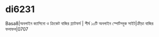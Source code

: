 # di6231
Basa8|অনলাইন ক্যাসিনো ও ক্রিকেট বাজির প্ল্যাটফর্ম | শীর্ষ ১০টি অনলাইন স্পোর্টসবুক সাইট|ক্রীড়া বাজির ফলাফল|0707
